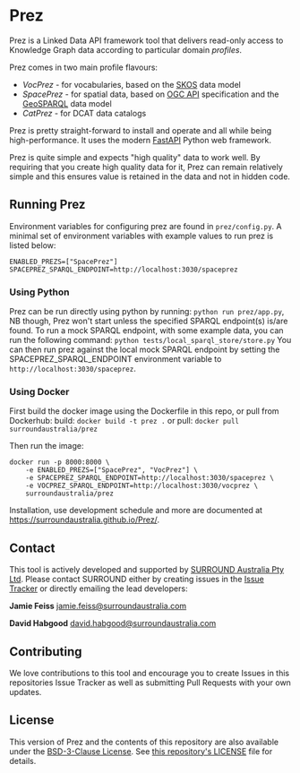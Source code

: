# Prez
Prez is a Linked Data API framework tool that delivers read-only access to Knowledge Graph data according to particular domain _profiles_.

Prez comes in two main profile flavours:

- _VocPrez_ - for vocabularies, based on the [SKOS](https://www.w3.org/TR/skos-reference/) data model
- _SpacePrez_ - for spatial data, based on [OGC API](https://docs.ogc.org/is/17-069r3/17-069r3.html) specification and the [GeoSPARQL](https://opengeospatial.github.io/ogc-geosparql/geosparql11/spec.html) data model
- _CatPrez_ - for DCAT data catalogs

Prez is pretty straight-forward to install and operate and all while being high-performance. It uses the modern [FastAPI](https://fastapi.tiangolo.com/) Python web framework.

Prez is quite simple and expects "high quality" data to work well. By requiring that you create high quality data for it, Prez can remain relatively simple and this ensures value is retained in the data and not in hidden code.

## Running Prez
Environment variables for configuring prez are found in `prez/config.py`. A minimal set of environment variables with example values to run prez is listed below:

`ENABLED_PREZS=["SpacePrez"]`
`SPACEPREZ_SPARQL_ENDPOINT=http://localhost:3030/spaceprez`

### Using Python
Prez can be run directly using python by running:
`python run prez/app.py`, NB though, Prez won't start unless the specified SPARQL endpoint(s) is/are found.
To run a mock SPARQL endpoint, with some example data, you can run the following command:
`python tests/local_sparql_store/store.py`
You can then run prez against the local mock SPARQL endpoint by setting the SPACEPREZ_SPARQL_ENDPOINT environment variable to `http://localhost:3030/spaceprez`.

### Using Docker
First build the docker image using the Dockerfile in this repo, or pull from Dockerhub:
build: `docker build -t prez .`
or
pull: `docker pull surroundaustralia/prez`

Then run the image:
```
docker run -p 8000:8000 \
    -e ENABLED_PREZS=["SpacePrez", "VocPrez"] \
    -e SPACEPREZ_SPARQL_ENDPOINT=http://localhost:3030/spaceprez \
    -e VOCPREZ_SPARQL_ENDPOINT=http://localhost:3030/vocprez \
    surroundaustralia/prez
```
Installation, use development schedule and more are documented at https://surroundaustralia.github.io/Prez/.

## Contact

This tool is actively developed and supported by [SURROUND Australia Pty Ltd](https://surroundaustralia.com). Please contact SURROUND either by creating issues in the [Issue Tracker](https://github.com/RDFLib/prez/issues) or directly emailing the lead developers:

**Jamie Feiss**
<jamie.feiss@surroundaustralia.com>

**David Habgood**
<david.habgood@surroundaustralia.com>

## Contributing

We love contributions to this tool and encourage you to create Issues in this repositories Issue Tracker as well as submitting Pull Requests with your own updates.

## License

This version of Prez and the contents of this repository are also available under the [BSD-3-Clause License](https://opensource.org/licenses/BSD-3-Clause). See [this repository's LICENSE](LICENSE) file for details.
